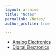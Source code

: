 ```yaml
---
layout: archive
title: "Notes"
permalink: /Notes/
author_profile: true

---
```


<ul>  
<li><a href="https://drive.google.com/file/d/18z8TNikgB2bSMn5KRL7TOirX1K-mxGvm/view?usp=sharing"  type="application/pdf">Analog Electronics</a></li>
<li><a href="/Notes/EC/digital intigrated circult.pdf"  type="application/pdf">Digital Electronics</a></li>
</ul>
   
